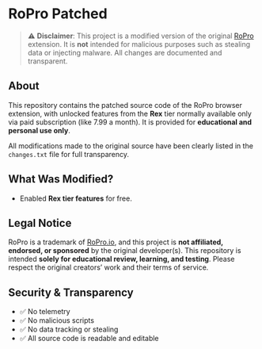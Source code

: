 # RoPro Patched

> ⚠️ **Disclaimer**: This project is a modified version of the original [RoPro](https://ropro.io) extension. It is **not** intended for malicious purposes such as stealing data or injecting malware. All changes are documented and transparent.

## About

This repository contains the patched source code of the RoPro browser extension, with unlocked features from the **Rex** tier normally available only via paid subscription (like 7.99 a month). It is provided for **educational and personal use only**.

All modifications made to the original source have been clearly listed in the `changes.txt` file for full transparency.

## What Was Modified?

* Enabled **Rex tier features** for free.

## Legal Notice

RoPro is a trademark of [RoPro.io](https://ropro.io), and this project is **not affiliated, endorsed, or sponsored** by the original developer(s).
This repository is intended **solely for educational review, learning, and testing**. Please respect the original creators’ work and their terms of service.

## Security & Transparency

* ✅ No telemetry
* ✅ No malicious scripts
* ✅ No data tracking or stealing
* ✅ All source code is readable and editable
